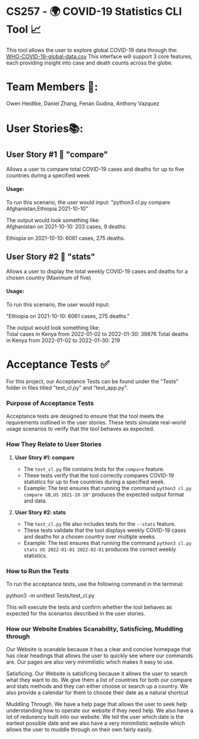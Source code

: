 # CS257 - 🌍 COVID-19 Statistics CLI Tool 📈
This tool allows the user to explore global COVID-19 data through the:
[WHO-COVID-19-global-data.csv](https://covid19.who.int/data)
This interface will support 3 core features, each providing insight
into case and death counts across the globe. 

# Team Members 👥:
Owen Heidtke, Daniel Zhang, Fenan Gudina, Anthony Vazquez

# User Stories📚:

## User Story #1 📖 "compare"

Allows a user to compare total  COVID-19 cases and deaths for up to five countries during a specified week 

#### Usage:
To run this scenario, the user would input:
"python3 cl.py compare Afghanistan,Ethiopia 2021-10-10"

The output would look something like:  
Afghanistan on 2021-10-10: 203 cases, 9 deaths.

Ethiopia on 2021-10-10: 6061 cases, 275 deaths.

## User Story #2 📖 "stats"

Allows a user to display the total weekly COVID-19 cases and deaths for a chosen country (Maximum of five)

#### Usage: 
To run this scenario, the user would input:

"Ethiopia on 2021-10-10: 6061 cases, 275 deaths."

The output would look something like:  
Total cases in Kenya from 2022-01-02 to 2022-01-30: 39876
Total deaths in Kenya from 2022-01-02 to 2022-01-30: 219  

# Acceptance Tests ✅
For this project, our Acceptance Tests can be found under the "Tests" folder in files titled "test_cl.py" and "test_app.py".

### Purpose of Acceptance Tests
Acceptance tests are designed to ensure that the tool meets the requirements outlined in the user stories. These tests simulate real-world usage scenarios to verify that the tool behaves as expected.

### How They Relate to User Stories
1. **User Story #1: compare**
   - The `test_cl.py` file contains tests for the `compare` feature.
   - These tests verify that the tool correctly compares COVID-19 statistics for up to five countries during a specified week.
   - Example: The test ensures that running the command `python3 cl.py compare GB,US 2021-10-10"` produces the expected output format and data.

2. **User Story #2: stats**
   - The `test_cl.py` file also includes tests for the `--stats` feature.
   - These tests validate that the tool displays weekly COVID-19 cases and deaths for a chosen country over multiple weeks.
   - Example: The test ensures that running the command `python3 cl.py stats US 2022-01-01 2022-02-01` produces the correct weekly statistics.

### How to Run the Tests
To run the acceptance tests, use the following command in the terminal:

python3 -m unittest Tests/test_cl.py

This will execute the tests and confirm whether the tool behaves as expected for the scenarios described in the user stories.

### How our Website Enables Scanability, Satisficing, Muddling through
Our Website is scanable because it has a clear and concise homepage that has clear headings that allows the user to quickly see where our commands are. Our pages are also very minimilistic which makes it easy to use.

Satisficing. Our Website is satisficing because it allows the user to search what they want to do. We give them a list of countries for both our compare and stats methods and they can either choose or search up a country. We also provide a calendar for them to choose their date as a natural shortcut

Muddling Through. We have a help page that allows the user to seek help understanding how to operate our website if they need help. We also have a lot of redunency built into our website. We tell the user which date is the earliest possible date and we also have a very minimilistic website which allows the user to muddle through on their own fairly easily. 
 